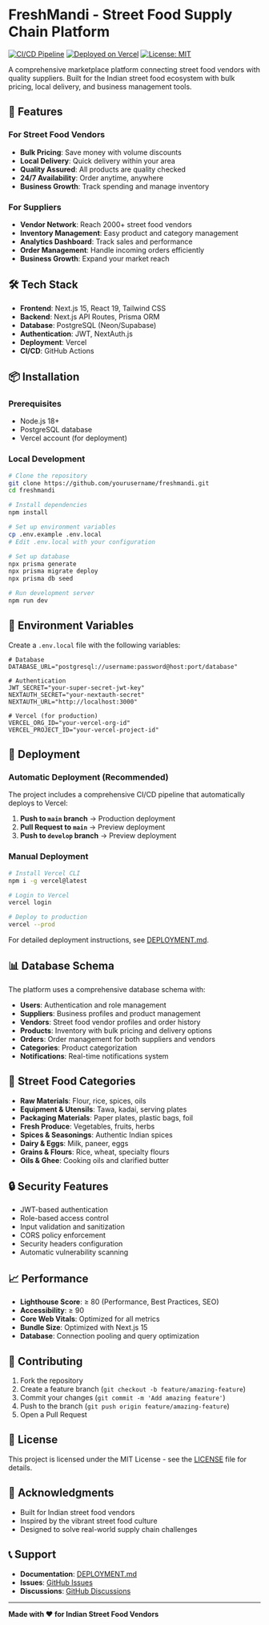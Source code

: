 # FreshMandi - Street Food Supply Chain Platform

[![CI/CD Pipeline](https://github.com/yourusername/freshmandi/actions/workflows/ci-cd.yml/badge.svg)](https://github.com/yourusername/freshmandi/actions/workflows/ci-cd.yml)
[![Deployed on Vercel](https://vercel.com/button)](https://freshmandi.vercel.app)
[![License: MIT](https://img.shields.io/badge/License-MIT-yellow.svg)](https://opensource.org/licenses/MIT)

A comprehensive marketplace platform connecting street food vendors with quality suppliers. Built for the Indian street food ecosystem with bulk pricing, local delivery, and business management tools.

## 🚀 Features

### For Street Food Vendors
- **Bulk Pricing**: Save money with volume discounts
- **Local Delivery**: Quick delivery within your area
- **Quality Assured**: All products are quality checked
- **24/7 Availability**: Order anytime, anywhere
- **Business Growth**: Track spending and manage inventory

### For Suppliers
- **Vendor Network**: Reach 2000+ street food vendors
- **Inventory Management**: Easy product and category management
- **Analytics Dashboard**: Track sales and performance
- **Order Management**: Handle incoming orders efficiently
- **Business Growth**: Expand your market reach

## 🛠️ Tech Stack

- **Frontend**: Next.js 15, React 19, Tailwind CSS
- **Backend**: Next.js API Routes, Prisma ORM
- **Database**: PostgreSQL (Neon/Supabase)
- **Authentication**: JWT, NextAuth.js
- **Deployment**: Vercel
- **CI/CD**: GitHub Actions

## 📦 Installation

### Prerequisites
- Node.js 18+
- PostgreSQL database
- Vercel account (for deployment)

### Local Development
```bash
# Clone the repository
git clone https://github.com/yourusername/freshmandi.git
cd freshmandi

# Install dependencies
npm install

# Set up environment variables
cp .env.example .env.local
# Edit .env.local with your configuration

# Set up database
npx prisma generate
npx prisma migrate deploy
npx prisma db seed

# Run development server
npm run dev
```

## 🔧 Environment Variables

Create a `.env.local` file with the following variables:

```env
# Database
DATABASE_URL="postgresql://username:password@host:port/database"

# Authentication
JWT_SECRET="your-super-secret-jwt-key"
NEXTAUTH_SECRET="your-nextauth-secret"
NEXTAUTH_URL="http://localhost:3000"

# Vercel (for production)
VERCEL_ORG_ID="your-vercel-org-id"
VERCEL_PROJECT_ID="your-vercel-project-id"
```

## 🚀 Deployment

### Automatic Deployment (Recommended)

The project includes a comprehensive CI/CD pipeline that automatically deploys to Vercel:

1. **Push to `main` branch** → Production deployment
2. **Pull Request to `main`** → Preview deployment
3. **Push to `develop` branch** → Preview deployment

### Manual Deployment

```bash
# Install Vercel CLI
npm i -g vercel@latest

# Login to Vercel
vercel login

# Deploy to production
vercel --prod
```

For detailed deployment instructions, see [DEPLOYMENT.md](./DEPLOYMENT.md).

## 📊 Database Schema

The platform uses a comprehensive database schema with:

- **Users**: Authentication and role management
- **Suppliers**: Business profiles and product management
- **Vendors**: Street food vendor profiles and order history
- **Products**: Inventory with bulk pricing and delivery options
- **Orders**: Order management for both suppliers and vendors
- **Categories**: Product categorization
- **Notifications**: Real-time notifications system

## 🎯 Street Food Categories

- **Raw Materials**: Flour, rice, spices, oils
- **Equipment & Utensils**: Tawa, kadai, serving plates
- **Packaging Materials**: Paper plates, plastic bags, foil
- **Fresh Produce**: Vegetables, fruits, herbs
- **Spices & Seasonings**: Authentic Indian spices
- **Dairy & Eggs**: Milk, paneer, eggs
- **Grains & Flours**: Rice, wheat, specialty flours
- **Oils & Ghee**: Cooking oils and clarified butter

## 🔒 Security Features

- JWT-based authentication
- Role-based access control
- Input validation and sanitization
- CORS policy enforcement
- Security headers configuration
- Automatic vulnerability scanning

## 📈 Performance

- **Lighthouse Score**: ≥ 80 (Performance, Best Practices, SEO)
- **Accessibility**: ≥ 90
- **Core Web Vitals**: Optimized for all metrics
- **Bundle Size**: Optimized with Next.js 15
- **Database**: Connection pooling and query optimization

## 🤝 Contributing

1. Fork the repository
2. Create a feature branch (`git checkout -b feature/amazing-feature`)
3. Commit your changes (`git commit -m 'Add amazing feature'`)
4. Push to the branch (`git push origin feature/amazing-feature`)
5. Open a Pull Request

## 📝 License

This project is licensed under the MIT License - see the [LICENSE](LICENSE) file for details.

## 🙏 Acknowledgments

- Built for Indian street food vendors
- Inspired by the vibrant street food culture
- Designed to solve real-world supply chain challenges

## 📞 Support

- **Documentation**: [DEPLOYMENT.md](./DEPLOYMENT.md)
- **Issues**: [GitHub Issues](https://github.com/yourusername/freshmandi/issues)
- **Discussions**: [GitHub Discussions](https://github.com/yourusername/freshmandi/discussions)

---

**Made with ❤️ for Indian Street Food Vendors**
